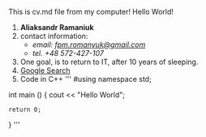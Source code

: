 This is cv.md file from my computer!
Hello World!
1. **Aliaksandr Ramaniuk**
2. contact information:
    * *email: fpm.romanyuk@gmail.com*
    * *tel. +48 572-427-107*
3. One goal, is to return to IT, after 10 years of sleeping.
4. [Google Search](https://www.google.com/)
5. Code in C++
'''
#using namespace std;

int main () {
    cout << "Hello World";
    
    return 0;
}
'''